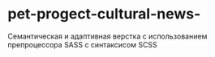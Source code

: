 # pet-progect-cultural-news-
Семантическая и адаптивная верстка с использованием препроцессора SASS с синтаксисом SCSS
